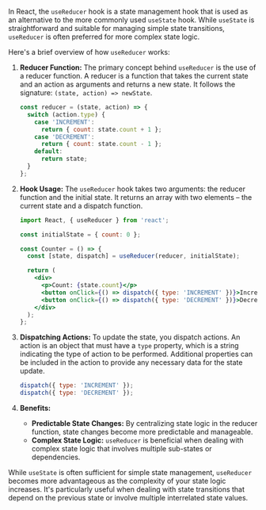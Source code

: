 In React, the `useReducer` hook is a state management hook that is used as an alternative to the more commonly used `useState` hook. While `useState` is straightforward and suitable for managing simple state transitions, `useReducer` is often preferred for more complex state logic.

Here's a brief overview of how `useReducer` works:

1. **Reducer Function:**
   The primary concept behind `useReducer` is the use of a reducer function. A reducer is a function that takes the current state and an action as arguments and returns a new state. It follows the signature: `(state, action) => newState`.

   ```jsx
   const reducer = (state, action) => {
     switch (action.type) {
       case 'INCREMENT':
         return { count: state.count + 1 };
       case 'DECREMENT':
         return { count: state.count - 1 };
       default:
         return state;
     }
   };
   ```

2. **Hook Usage:**
   The `useReducer` hook takes two arguments: the reducer function and the initial state. It returns an array with two elements – the current state and a dispatch function.

   ```jsx
   import React, { useReducer } from 'react';

   const initialState = { count: 0 };

   const Counter = () => {
     const [state, dispatch] = useReducer(reducer, initialState);

     return (
       <div>
         <p>Count: {state.count}</p>
         <button onClick={() => dispatch({ type: 'INCREMENT' })}>Increment</button>
         <button onClick={() => dispatch({ type: 'DECREMENT' })}>Decrement</button>
       </div>
     );
   };
   ```

3. **Dispatching Actions:**
   To update the state, you dispatch actions. An action is an object that must have a `type` property, which is a string indicating the type of action to be performed. Additional properties can be included in the action to provide any necessary data for the state update.

   ```jsx
   dispatch({ type: 'INCREMENT' });
   dispatch({ type: 'DECREMENT' });
   ```

4. **Benefits:**
   - **Predictable State Changes:** By centralizing state logic in the reducer function, state changes become more predictable and manageable.
   - **Complex State Logic:** `useReducer` is beneficial when dealing with complex state logic that involves multiple sub-states or dependencies.

While `useState` is often sufficient for simple state management, `useReducer` becomes more advantageous as the complexity of your state logic increases. It's particularly useful when dealing with state transitions that depend on the previous state or involve multiple interrelated state values.
